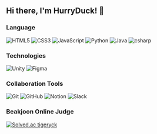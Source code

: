 ## Hi there, I'm HurryDuck! 🐥

### Language
![HTML5](https://img.shields.io/badge/-HTML5-E34F26?style=flat-square&logo=html5&logoColor=white)
![CSS3](https://img.shields.io/badge/-CSS3-1572B6?style=flat-square&logo=CSS3)
![JavaScript](https://img.shields.io/badge/-JavaScript-black?style=flat-square&logo=javascript)
![Python](https://img.shields.io/badge/-Python-000?style=flat-square&logo=Python)
![Java](https://img.shields.io/badge/-Java-634533?style=flat-square&logo=Java)
![csharp](https://img.shields.io/badge/-csharp-512BD4?style=flat-square&logo=csharp)

### Technologies
![Unity](https://img.shields.io/badge/-Unity-000?style=flat-square&logo=Unity)
![Figma](https://img.shields.io/badge/-Figma-000?style=flat-square&logo=figma)

### Collaboration Tools
![Git](https://img.shields.io/badge/-Git-000?style=flat-square&logo=Git)
![GitHub](https://img.shields.io/badge/-GitHub-181717?style=flat-square&logo=GitHub)
![Notion](https://img.shields.io/badge/-Notion-000?style=flat-square&logo=Notion)
![Slack](https://img.shields.io/badge/-Slack-4A154B?style=flat-square&logo=Slack)

### Beakjoon Online Judge
[![Solved.ac
tigeryck](http://mazassumnida.wtf/api/v2/generate_badge?boj=tigeryck)](https://solved.ac/tigeryck)
